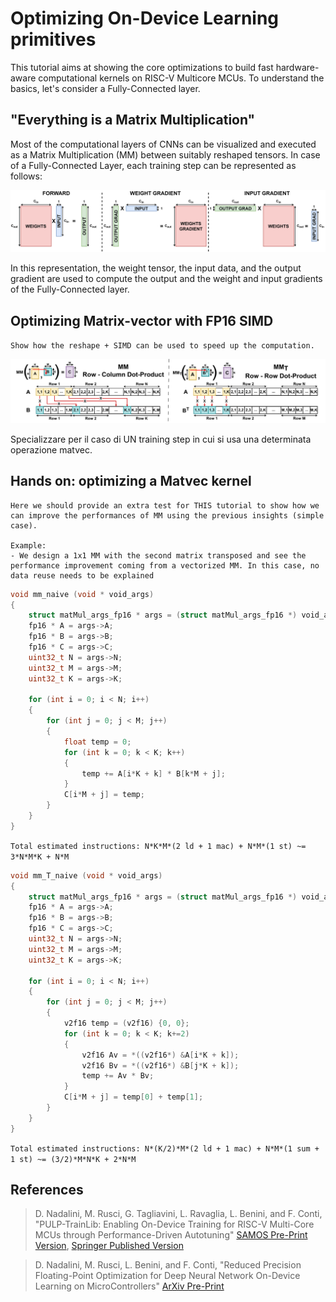 # Optimizing On-Device Learning primitives

This tutorial aims at showing the core optimizations to build fast hardware-aware computational kernels on RISC-V Multicore MCUs. To understand the basics, let's consider a Fully-Connected layer.

## "Everything is a Matrix Multiplication"

Most of the computational layers of CNNs can be visualized and executed as a Matrix Multiplication (MM) between suitably reshaped tensors. In case of a Fully-Connected Layer, each training step can be represented as follows:

![Fully-Connected](../img/FC_steps.png)

In this representation, the weight tensor, the input data, and the output gradient are used to compute the output and the weight and input gradients of the Fully-Connected layer. 

## Optimizing Matrix-vector with FP16 SIMD 

`Show how the reshape + SIMD can be used to speed up the computation.`

![MM_vs_MMT](../img/MM_vs_MMT.png)

Specializzare per il caso di UN training step in cui si usa una determinata operazione matvec.

## Hands on: optimizing a Matvec kernel

```
Here we should provide an extra test for THIS tutorial to show how we can improve the performances of MM using the previous insights (simple case).

Example:
- We design a 1x1 MM with the second matrix transposed and see the performance improvement coming from a vectorized MM. In this case, no data reuse needs to be explained
```

```C
void mm_naive (void * void_args) 
{
    struct matMul_args_fp16 * args = (struct matMul_args_fp16 *) void_args;
    fp16 * A = args->A; 
    fp16 * B = args->B; 
    fp16 * C = args->C; 
    uint32_t N = args->N;  
    uint32_t M = args->M; 
    uint32_t K = args->K;  

    for (int i = 0; i < N; i++) 
    {
        for (int j = 0; j < M; j++) 
        {
            float temp = 0;
            for (int k = 0; k < K; k++) 
            {
                temp += A[i*K + k] * B[k*M + j];
            }
            C[i*M + j] = temp;
        }
    }
}
```

`Total estimated instructions: N*K*M*(2 ld + 1 mac) + N*M*(1 st) ~= 3*N*M*K + N*M`

```C
void mm_T_naive (void * void_args) 
{
    struct matMul_args_fp16 * args = (struct matMul_args_fp16 *) void_args;
    fp16 * A = args->A; 
    fp16 * B = args->B; 
    fp16 * C = args->C; 
    uint32_t N = args->N;  
    uint32_t M = args->M; 
    uint32_t K = args->K;  

    for (int i = 0; i < N; i++) 
    {
        for (int j = 0; j < M; j++) 
        {
            v2f16 temp = (v2f16) {0, 0};
            for (int k = 0; k < K; k+=2) 
            {
                v2f16 Av = *((v2f16*) &A[i*K + k]);
                v2f16 Bv = *((v2f16*) &B[j*K + k]);
                temp += Av * Bv;
            }
            C[i*M + j] = temp[0] + temp[1];
        }
    }
}
```
`Total estimated instructions: N*(K/2)*M*(2 ld + 1 mac) + N*M*(1 sum + 1 st) ~= (3/2)*M*N*K + 2*N*M`


## References

> D. Nadalini, M. Rusci, G. Tagliavini, L. Ravaglia, L. Benini, and F. Conti, "PULP-TrainLib: Enabling On-Device Training for RISC-V Multi-Core MCUs through Performance-Driven Autotuning" [SAMOS Pre-Print Version](https://www.samos-conference.com/Resources_Samos_Websites/Proceedings_Repository_SAMOS/2022/Papers/Paper_14.pdf), [Springer Published Version](https://link.springer.com/chapter/10.1007/978-3-031-15074-6_13)

> D. Nadalini, M. Rusci, L. Benini, and F. Conti, "Reduced Precision Floating-Point Optimization for Deep Neural Network On-Device Learning on MicroControllers" [ArXiv Pre-Print](https://arxiv.org/abs/2305.19167)

